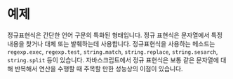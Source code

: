 # 예제

정규표현식은 간단한 언어 구문의 특화된 형태입니다. 정규 표현식은 문자열에서 특정 내용을 찾거나 대체 또는 발췌하는데 사용합니다. 정규표현식을 사용하는 메소드는 `regexp.exec`, `regexp.test`, `string.match`, `string.replace`, `string.sesarch`, `string.split` 등이 있습니다. 자바스크립트에서 정규 표현식은 보통 같은 문자열에 대해 반복해서 연산을 수행할 때 주목할 만한 성능상의 이점이 있습니다.
